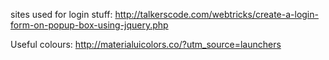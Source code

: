 sites used for login stuff:
http://talkerscode.com/webtricks/create-a-login-form-on-popup-box-using-jquery.php

Useful colours:
http://materialuicolors.co/?utm_source=launchers